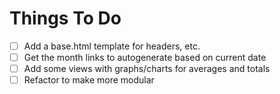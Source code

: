 # Things To Do

- [ ] Add a base.html template for headers, etc.
- [ ] Get the month links to autogenerate based on current date
- [ ] Add some views with graphs/charts for averages and totals
- [ ] Refactor to make more modular
